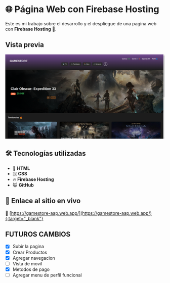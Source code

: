 # 🌐 Página Web con Firebase Hosting

Este es mi trabajo sobre el desarrollo y el despliegue de una pagina web con
**Firebase Hosting** 🚀.

## Vista previa

![Pagina](/assets/pagina.png)

## 🛠️ Tecnologías utilizadas

- 🧾 **HTML**
- 🇨 **CSS**
- 🔥 **Firebase Hosting**
- 😺 **GitHub**

## 🚀 Enlace al sitio en vivo

🔗 [https://gamestore-aap.web.app/](https://gamestore-aap.web.app/){:target="_blank"}


## FUTUROS CAMBIOS ##

- [x] Subir la pagina 
- [x] Crear Productos 
- [x] Agregar navegacion 
- [ ] Vista de movil
- [x] Metodos de pago
- [ ] Agregar menu de perfil funcional 